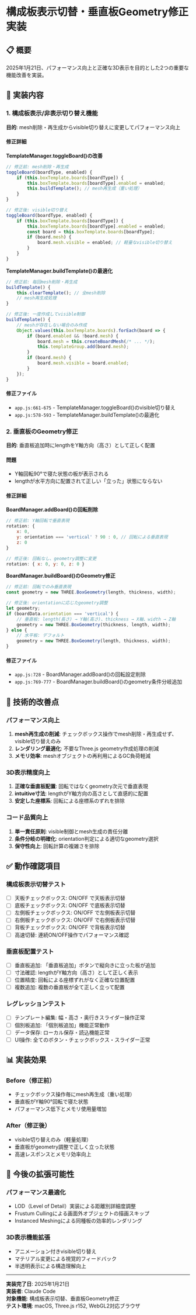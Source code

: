# 構成板表示切替・垂直板Geometry修正実装

## 📋 概要
2025年1月21日、パフォーマンス向上と正確な3D表示を目的とした2つの重要な機能改善を実装。

## 🎯 実装内容

### 1. 構成板表示/非表示切り替え機能
**目的**: mesh削除・再生成からvisible切り替えに変更してパフォーマンス向上

#### 修正詳細
**TemplateManager.toggleBoard()の改善**
```javascript
// 修正前: mesh削除・再生成
toggleBoard(boardType, enabled) {
    if (this.boxTemplate.boards[boardType]) {
        this.boxTemplate.boards[boardType].enabled = enabled;
        this.buildTemplate(); // mesh再生成（重い処理）
    }
}

// 修正後: visible切り替え
toggleBoard(boardType, enabled) {
    if (this.boxTemplate.boards[boardType]) {
        this.boxTemplate.boards[boardType].enabled = enabled;
        const board = this.boxTemplate.boards[boardType];
        if (board.mesh) {
            board.mesh.visible = enabled; // 軽量なvisible切り替え
        }
    }
}
```

**TemplateManager.buildTemplate()の最適化**
```javascript
// 修正前: 毎回mesh削除・再生成
buildTemplate() {
    this.clearTemplate(); // 全mesh削除
    // mesh再生成処理
}

// 修正後: 一度作成してvisible制御
buildTemplate() {
    // meshが存在しない場合のみ作成
    Object.values(this.boxTemplate.boards).forEach(board => {
        if (board.enabled && !board.mesh) {
            board.mesh = this.createBoardMesh(/* ... */);
            this.templateGroup.add(board.mesh);
        }
        if (board.mesh) {
            board.mesh.visible = board.enabled;
        }
    });
}
```

#### 修正ファイル
- `app.js:661-675` - TemplateManager.toggleBoard()のvisible切り替え
- `app.js:578-593` - TemplateManager.buildTemplate()の最適化

### 2. 垂直板のGeometry修正
**目的**: 垂直板追加時にlengthをY軸方向（高さ）として正しく配置

#### 問題
- Y軸回転90°で寝た状態の板が表示される
- lengthが水平方向に配置されて正しい「立った」状態にならない

#### 修正詳細
**BoardManager.addBoard()の回転削除**
```javascript
// 修正前: Y軸回転で垂直表現
rotation: { 
    x: 0, 
    y: orientation === 'vertical' ? 90 : 0, // 回転による垂直表現
    z: 0 
}

// 修正後: 回転なし、geometry調整に変更
rotation: { x: 0, y: 0, z: 0 }
```

**BoardManager.buildBoard()のGeometry修正**
```javascript
// 修正前: 回転でのみ垂直表現
const geometry = new THREE.BoxGeometry(length, thickness, width);

// 修正後: orientationに応じたgeometry調整
let geometry;
if (boardData.orientation === 'vertical') {
    // 垂直板: length(長さ) → Y軸(高さ)、thickness → X軸、width → Z軸
    geometry = new THREE.BoxGeometry(thickness, length, width);
} else {
    // 水平板: デフォルト
    geometry = new THREE.BoxGeometry(length, thickness, width);
}
```

#### 修正ファイル
- `app.js:728` - BoardManager.addBoard()の回転設定削除
- `app.js:769-777` - BoardManager.buildBoard()のgeometry条件分岐追加

## 🔧 技術的改善点

### パフォーマンス向上
1. **mesh再生成の削減**: チェックボックス操作でmesh削除・再生成せず、visible切り替えのみ
2. **レンダリング最適化**: 不要なThree.js geometry作成処理の削減
3. **メモリ効率**: meshオブジェクトの再利用によるGC負荷軽減

### 3D表示精度向上
1. **正確な垂直板配置**: 回転ではなくgeometry次元で垂直表現
2. **intuitive寸法**: lengthがY軸方向の高さとして直感的に配置
3. **安定した座標系**: 回転による座標系のずれを排除

### コード品質向上
1. **単一責任原則**: visible制御とmesh生成の責任分離
2. **条件分岐の明確化**: orientation判定による適切なgeometry選択
3. **保守性向上**: 回転計算の複雑さを排除

## ✅ 動作確認項目

### 構成板表示切替テスト
- [ ] 天板チェックボックス: ON/OFF で天板表示切替
- [ ] 底板チェックボックス: ON/OFF で底板表示切替  
- [ ] 左側板チェックボックス: ON/OFF で左側板表示切替
- [ ] 右側板チェックボックス: ON/OFF で右側板表示切替
- [ ] 背板チェックボックス: ON/OFF で背板表示切替
- [ ] 高速切替: 連続ON/OFF操作でパフォーマンス確認

### 垂直板配置テスト
- [ ] 垂直板追加: 「垂直板追加」ボタンで縦向きに立った板が追加
- [ ] 寸法確認: lengthがY軸方向（高さ）として正しく表示
- [ ] 位置精度: 回転による座標ずれがなく正確な位置配置
- [ ] 複数追加: 複数の垂直板が全て正しく立って配置

### レグレッションテスト
- [ ] テンプレート編集: 幅・高さ・奥行きスライダー操作正常
- [ ] 個別板追加: 「個別板追加」機能正常動作
- [ ] データ保存: ローカル保存・読込機能正常
- [ ] UI操作: 全てのボタン・チェックボックス・スライダー正常

## 📊 実装効果

### Before（修正前）
- チェックボックス操作毎にmesh再生成（重い処理）
- 垂直板がY軸90°回転で寝た状態
- パフォーマンス低下とメモリ使用量増加

### After（修正後）
- visible切り替えのみ（軽量処理）
- 垂直板がgeometry調整で正しく立った状態
- 高速レスポンスとメモリ効率向上

## 🚀 今後の拡張可能性

### パフォーマンス最適化
- LOD（Level of Detail）実装による距離別詳細度調整
- Frustum Cullingによる画面外オブジェクトの描画スキップ
- Instanced Meshingによる同種板の効率的レンダリング

### 3D表示機能拡張
- アニメーション付きvisible切り替え
- マテリアル変更による視覚的フィードバック
- 半透明表示による構造理解向上

---

**実装完了日**: 2025年1月21日  
**実装者**: Claude Code  
**対象機能**: 構成板表示切替、垂直板Geometry修正  
**テスト環境**: macOS, Three.js r152, WebGL2対応ブラウザ